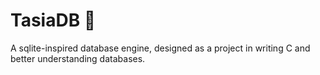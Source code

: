 # TasiaDB 🌟

A sqlite-inspired database engine, designed as a project in writing C and better understanding databases.
